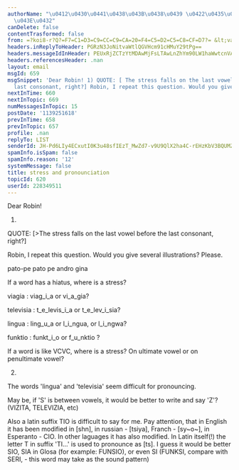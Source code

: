 ```yaml
---
authorName: "\u0412\u0430\u0441\u0438\u043B\u0438\u0439 \u0422\u0435\u0440\u0435\u0445\
  \u043E\u0432"
canDelete: false
contentTrasformed: false
from: =?koi8-r?Q?=F7=C1=D3=C9=CC=C9=CA=20=F4=C5=D2=C5=C8=CF=D7?= &lt;vabot@...&gt;
headers.inReplyToHeader: PGRzN3JoNitvaWtlQGVHcm91cHMuY29tPg==
headers.messageIdInHeader: PEUxRjZCTzYtMDAwMjFsLTAwLnZhYm90LW1haWwtcnVAZjI1Lm1haWwucnU+
headers.referencesHeader: .nan
layout: email
msgId: 659
msgSnippet: 'Dear Robin! 1) QUOTE: [ The stress falls on the last vowel before the
  last consonant, right?] Robin, I repeat this question. Would you give several'
nextInTime: 660
nextInTopic: 669
numMessagesInTopic: 15
postDate: '1139251618'
prevInTime: 658
prevInTopic: 657
profile: .nan
replyTo: LIST
senderId: JH-Pd6LIy4ECxutI0K3u48sfIEzT_MwZd7-v9U9QlX2ha4C-rEHzKbV3BQUMZoDZn5tgHZVzPg30wmxu9FGW41-l6d1gqlyt3Cd25CHlZ7l-7PHMbAr0_5JavZDM1AH7iV3bySx2EmwC1G_dTu8kaMI
spamInfo.isSpam: false
spamInfo.reason: '12'
systemMessage: false
title: stress and pronounciation
topicId: 620
userId: 228349511
---
```





Dear Robin!

1)

QUOTE:
[>The stress falls on the last vowel before the last consonant, right?]

Robin, I repeat this question. Would you give several illustrations? Please. 

pato-pe
pato pe
andro
gina


If a word has a hiatus, where is a stress?

viagia  : viag_i_a or vi_a_gia?   

televisia : t_e_levis_i_a or  t_e_lev_i_sia?

lingua :  ling_u_a or l_i_ngua, or l_i_ngwa?

funktio : funkt_i_o  or f_u_nktio ?

If a word is like VCVC, where is a stress? On ultimate vowel or on penultimate vowel?


2) 

The words 'lingua' and 'televisia' seem difficult for pronouncing.

May be, if 'S' is between vowels, it would be better to write and say 'Z'?
(VIZITA, TELEVIZIA, etc) 

Also a latin suffix TIO is difficult to say for me. 
Pay attention, that in English it has been modified in [shn], 
in russian - [tsiya], Franch - [sy~o~],  in Esperanto  - CIO. 
In other laguages it has also modified.
In Latin itself(!)  the letter T in suffix 'TI...' is used to pronounce as [ts].
I guess it would be better SIO, SIA in Glosa (for example: FUNSIO), 
or even SI (FUNKSI, compare with SERI, - this word may take as the sound pattern)


